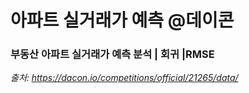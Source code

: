 
# 아파트 실거래가 예측 @데이콘
### 부동산 아파트 실거래가 예측 분석 | 회귀 |RMSE

_출처: https://dacon.io/competitions/official/21265/data/_
